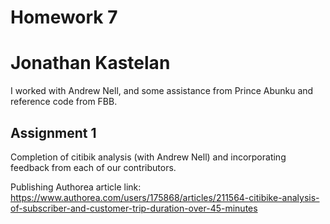 # Homework 7
# Jonathan Kastelan

I worked with Andrew Nell, and some assistance from Prince Abunku and reference code from FBB.

## Assignment 1

Completion of citibik analysis (with Andrew Nell) and incorporating feedback from each of our contributors.

Publishing Authorea article
link: https://www.authorea.com/users/175868/articles/211564-citibike-analysis-of-subscriber-and-customer-trip-duration-over-45-minutes


